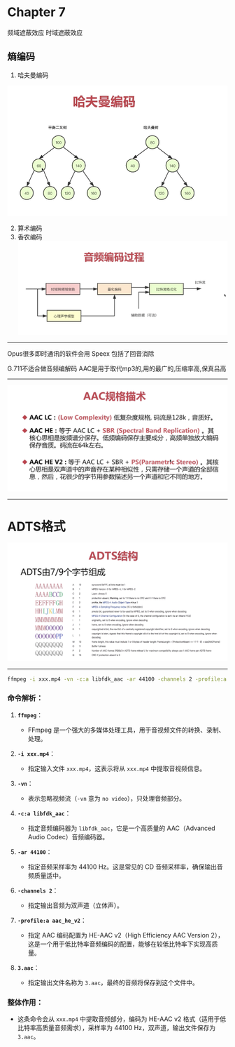# Chapter 7
频域遮蔽效应
时域遮蔽效应

## 熵编码
1. 哈夫曼编码

![Alt text](image/Chapter7/image.png)

2. 算术编码
3. 香农编码
![Alt text](image/Chapter7/process.png)

---
Opus很多即时通讯的软件会用
Speex 包括了回音消除

G.711不适合做音频编解码
AAC是用于取代mp3的,用的最广的,压缩率高,保真吕高 

---
![Alt text](./image/Chapter7/AAC.png)

---
# ADTS格式
![Alt text](./image/Chapter7/ADTS.png)

---



```bash
ffmpeg -i xxx.mp4 -vn -c:a libfdk_aac -ar 44100 -channels 2 -profile:a aac_he_v2 3.aac
```

### 命令解析：
1. **`ffmpeg`**：
   - FFmpeg 是一个强大的多媒体处理工具，用于音视频文件的转换、录制、处理。

2. **`-i xxx.mp4`**：
   - 指定输入文件 `xxx.mp4`，这表示将从 `xxx.mp4` 中提取音视频信息。

3. **`-vn`**：
   - 表示忽略视频流（`-vn` 意为 `no video`），只处理音频部分。

4. **`-c:a libfdk_aac`**：
   - 指定音频编码器为 `libfdk_aac`，它是一个高质量的 AAC（Advanced Audio Codec）音频编码器。

5. **`-ar 44100`**：
   - 指定音频采样率为 44100 Hz。这是常见的 CD 音频采样率，确保输出音频质量适中。

6. **`-channels 2`**：
   - 指定输出音频为双声道（立体声）。

7. **`-profile:a aac_he_v2`**：
   - 指定 AAC 编码配置为 HE-AAC v2（High Efficiency AAC Version 2），这是一个用于低比特率音频编码的配置，能够在较低比特率下实现高质量。

8. **`3.aac`**：
   - 指定输出文件名称为 `3.aac`，最终的音频将保存到这个文件中。

### 整体作用：
- 这条命令会从 `xxx.mp4` 中提取音频部分，编码为 HE-AAC v2 格式（适用于低比特率高质量音频需求），采样率为 44100 Hz，双声道，输出文件保存为 `3.aac`。